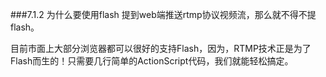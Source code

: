 ###7.1.2 为什么要使用flash
提到web端推送rtmp协议视频流，那么就不得不提flash。

目前市面上大部分浏览器都可以很好的支持Flash，因为，RTMP技术正是为了Flash而生的！只需要几行简单的ActionScript代码，我们就能轻松搞定。